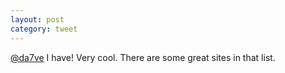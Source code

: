 ```yaml
---
layout: post
category: tweet
---
```

[@da7ve](http://twitter.com/da7ve) I have! Very cool. There are some great sites in that list.
